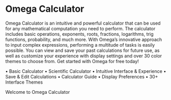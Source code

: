 # Omega Calculator

Omega Calculator is an intuitive and powerful calculator that can be used for any mathematical computation you need to perform. The calculator includes basic operations, exponents, roots, fractions, logarithms, trig functions, probability, and much more. With Omega’s innovative approach to input complex expressions, performing a multitude of tasks is easily possible. You can view and save your past calculations for future use, as well as customize your experience with display settings and over 30 color themes to choose from. Get started with Omega for free today! 

• Basic Calculator 
• Scientific Calculator 
• Intuitive Interface & Experience 
• Save & Edit Calculations 
• Calculator Guide 
• Display Preferences 
• 30+ Interface Themes 

Welcome to Omega Calculator

